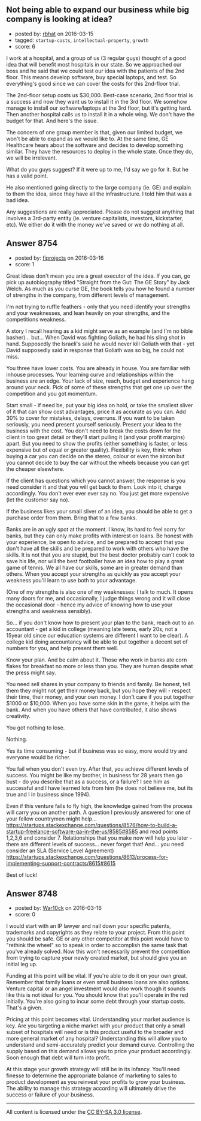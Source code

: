 ## Not being able to expand our business while big company is looking at idea?

- posted by: [rbhat](https://stackexchange.com/users/2967721/rbhat) on 2016-03-15
- tagged: `startup-costs`, `intellectual-property`, `growth`
- score: 6

I work at a hospital, and a group of us (3 regular guys) thought of a good idea that will benefit most hospitals in our state. So we approached our boss and he said that we could test our idea with the patients of the 2nd floor. This means develop software, buy special laptops, and test. So everything's good since we can cover the costs for this 2nd-floor trial.

The 2nd-floor setup costs us $30,000. Best-case scenario, 2nd floor trial is a success and now they want us to install it in the 3rd floor. We somehow manage to install our software/laptops at the 3rd floor, but it's getting hard. Then another hospital calls us to install it in a whole wing. We don't have the budget for that. And here's the issue.

The concern of one group member is that, given our limited budget, we won't be able to expand as we would like to. At the same time, GE Healthcare hears about the software and decides to develop something similar. They have the resources to deploy in the whole state. Once they do, we will be irrelevant.

What do you guys suggest? If it were up to me, I'd say we go for it. But he has a valid point.

He also mentioned going directly to the large company (ie. GE) and explain to them the idea, since they have all the infrastructure. I told him that was a bad idea.

Any suggestions are really appreciated. Please do not suggest anything that involves a 3rd-party entity (ie. venture capitalists, investors, kickstarter, etc). We either do it with the money we've saved or we do nothing at all.


## Answer 8754

- posted by: [fiprojects](https://stackexchange.com/users/5370155/fiprojects) on 2016-03-16
- score: 1

Great ideas don't mean you are a great executor of the idea. If you can, go pick up autobiography titled "Straight from the Gut: The GE Story" by Jack Welch. As much as you curse GE, the book tells you how he found a number of strengths in the company, from different levels of management.

I'm not trying to ruffle feathers - only that you need identify your strengths and your weaknesses, and lean heavily on your strengths, and the competitions weakness.

A story I recall hearing as a kid might serve as an example (and I'm no bible basher)... but... When David was fighting Goliath, he had his sling shot in hand. Supposedly the Israeli's said he would never kill Goliath with that - yet David supposedly said in response that Goliath was so big, he could not miss.

You three have lower costs. You are already in house. You are familiar with inhouse processes. Your learning curve and relationships within the business are an edge. Your lack of size, reach, budget and experience hang around your neck. Pick of some of these strengths that get one up over the competition and you got momentum.

Start small - if need be, put your big idea on hold, or take the smallest sliver of it that can show cost advantages, price it as accurate as you can. Add 30% to cover for mistakes, delays, overruns. If you want to be taken seriously, you need present yourself seriously. Present your idea to the business with the cost. You don't need to break the costs down for the client in too great detail or they'll start pulling it (and your profit margins) apart. But you need to show the profits (either something is faster, or less expensive but of equal or greater quality). Flexibility is key, think: when buying a car you can decide on the stereo, colour or even the aircon but you cannot decide to buy the car without the wheels because you can get the cheaper elsewhere.

If the client has questions which you cannot answer, the response is you need consider it and that you will get back to them. Look into it, charge accordingly. You don't ever ever ever say no. You just get more expensive (let the customer say no).

If the business likes your small sliver of an idea, you should be able to get a purchase order from them.  Bring that to a few banks.

Banks are in an ugly spot at the moment. I know, its hard to feel sorry for banks, but they can only make profits with interest on loans. Be honest with your experience, be open to advice, and be prepared to accept that you don't have all the skills and be prepared to work with others who have the skills. It is not that you are stupid, but the best doctor probably can't cook to save his life, nor will the best footballer have an idea how to play a great game of tennis. We all have our skills, some are in greater demand than others. When you accept your strengths as quickly as you accept your weakness you'll learn to use both to your advantage.

(One of my strengths is also one of my weaknesses: I talk to much. It opens many doors for me, and occasionally, I judge things wrong and it will close the occasional door - hence my advice of knowing how to use your strengths and weakness sensibly).

So... if you don't know how to present your plan to the bank, reach out to an accountant - get a kid in college (meaning late teens, early 20s, not a 15year old since our education systems are different I want to be clear). A college kid doing accountancy will be able to put together a decent set of numbers for you, and help present them well.

Know your plan. And be calm about it. Those who work in banks ate corn flakes for breakfast no more or less than you. They are human despite what the press might say.

You need sell shares in your company to friends and family. Be honest, tell them they might not get their money back, but you hope they will - respect their time, their money, and your own money. I don't care if you put together $1000 or $10,000. When you have some skin in the game, it helps with the bank. And when you have others that have contributed, it also shows creativity.

You got nothing to lose.

Nothing.

Yes its time consuming - but if business was so easy, more would try and everyone would be richer.

You fail when you don't even try. After that, you achieve different levels of success. You might be like my brother, in business for 28 years then go bust - do you describe that as a success, or a failure? I see him as successful and I have learned lots from him (he does not believe me, but its true and I in business since 1994).

Even if this venture fails to fly high, the knowledge gained from the process will carry you on another path. A question I previously answered for one of your fellow countrymen might help... https://startups.stackexchange.com/questions/8576/how-to-build-a-startup-freelance-software-qa-in-the-us/8585#8585 and read points 1,2,3,6 and consider 7. Relationships that you make now will help you later - there are different levels of success... never forget that! And... you need consider an SLA (Service Level Agreement) https://startups.stackexchange.com/questions/8613/process-for-implementing-support-contracts/8615#8615

Best of luck!


## Answer 8748

- posted by: [War10ck](https://stackexchange.com/users/1855064/war10ck) on 2016-03-16
- score: 0

I would start with an IP lawyer and nail down your specific patents, trademarks and copyrights as they relate to your project. From this point you should be safe. GE or any other competitor at this point would have to "rethink the wheel" so to speak in order to accomplish the same task that you've already solved. Now this won't necessarily prevent the competition from trying to capture your newly created market, but should give you an initial leg up. 

Funding at this point will be vital. If you're able to do it on your own great. Remember that family loans or even small business loans are also options. Venture capital or an angel investment would also work though it sounds like this is not ideal for you. You should know that you'll operate in the red initially. You're also going to incur some debt through your startup costs. That's a given. 

Pricing at this point becomes vital. Understanding your market audience is key. Are you targeting a niche market with your product that only a small subset of hospitals will need or is this product useful to the broader and more general market of any hospital? Understanding this will allow you to understand and semi-accurately predict your demand curve. Controlling the supply based on this demand allows you to price your product accordingly. Soon enough that debt will turn into profit.

At this stage your growth strategy will still be in its infancy. You'll need finesse to determine the appropriate balance of marketing to sales to product development as you reinvest your profits to grow your business. The ability to manage this strategy according will ultimately drive the success or failure of your business. 



---

All content is licensed under the [CC BY-SA 3.0 license](https://creativecommons.org/licenses/by-sa/3.0/).
